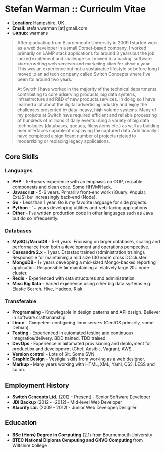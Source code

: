 Stefan Warman :: Curriculm Vitae
=============

* **Location:** Hampshire, UK
* **Email:** stefan.warman [at] gmail.com
* **Github:** warmans

> After graduating from Bournemouth University in 2009 I started work as a web developer in a small
> Dorset-based company. I worked primarily on LAMP stack applications for around 3 years but the job
> lacked excitement and challenge so I moved to a backup software startup writing web services and marketing sites
> for about a year. This was an experience but not a sustainable lifestyle so before long I moved to an ad tech
> company called Switch Concepts where I've been for around two years.
>
> At Switch I have worked in the majority of the technical departments contributing to core adserving products,
> big data systems, infrastructure and R&D of new products/services. In doing so I have learned a lot about
> the digital advertising industry and enjoy the challenges presented by data-heavy, high volume systems.
> Many of my projects at Switch have required efficient and reliable processing of hundreds of millions of daily
> events using a variety of big data technologies (databases, queues, filesystems etc.) as well as building user
> interfaces capable of displaying the captured data. Additionally I have completed a significant number of projects
> related to modernizing or replacing legacy applications.

Core Skills
------------

### Languages

* **PHP** - 5-6 years experience with an emphasis on OOP, reusable components and clean code. Some HHVM/Hack.
* **Javascript** - 5-6 years. Primarily front-end work (jQuery, Angular, ExtJS) but increasingly back-end (Node).
* **Go** - Less than 1 year. Go is my favorite language for side projects.
* **Python** - 1+ years developing utilities and web-facing applications.
* **Other** - I've written production code in other languages such as Java but do so infrequently.

### Databases

* **MySQL/MariaDB** - 5-6 years. Focusing on larger databases, scaling and performance from both a development and operations perspective.
* **Cassandra 2.x** - 1 year. Datastax trained (administration training). Responsible for maintaining a mid size (30 node) cross DC cluster.
* **MongoDB** - 1+ years developing a mid-sized Mongo-backed reporting application. Responsible for maintaining a relatively large 20+ node cluster.
* **Redis** - Experienced with data structures and administration.
* **Misc Big Data** - Varied experience using other big data systems e.g. Elastic Search, Hive, Hadoop, Riak.

### Transferable

* **Programming** - Knowlegable in design patterns and API design. Believer in software craftsmanship.
* **Linux** - Competent configuring linux servers (CentOS primarily, some Debian).
* **Testing** - Experienced in automated testing and continuous integration/delivery. BDD trained. TDD trained.
* **DevOps** - Experience in automated provisioning and deployment for production and development (Chef, Ansible, Vagrant, AWS).
* **Version control** - Lots of Git. Some SVN.
* **Graphic Design** - Vestigial skills from working as a web designer.
* **Markup** - Many years working with HTML, XML, Yaml, CSS, LESS and so on.

Employment History
------------------
* **Switch Concepts Ltd.** (2012 - Present) - Senior Software Developer
* **JDI Backup** (2012 - -2012) - Mid-level Web Developer
* **Alacrify Ltd.** (2009 - 2012)  - Junior Web Developer/Designer

Education
------------------
* **BSc (Hons) Degree in Computing** (2.1) from Bournemouth University
* **BTEC National Diploma Computing and GNVQ Computing** from Wiltshire College
